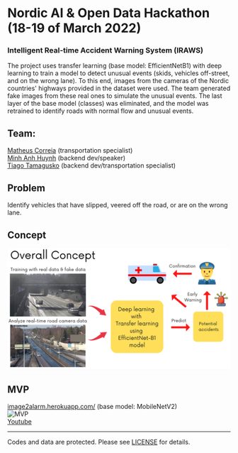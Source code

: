 # Nordic AI & Open Data Hackathon (18-19 of March 2022)

### Intelligent Real-time Accident Warning System (IRAWS)

The project uses transfer learning (base model: EfficientNetB1) with deep learning to train a model to detect unusual events (skids, vehicles off-street, and on the wrong lane). To this end, images from the cameras of the Nordic countries' highways provided in the dataset were used. The team generated fake images from these real ones to simulate the unusual events. The last layer of the base model (classes) was eliminated, and the model was retrained to identify roads with normal flow and unusual events.

## Team:

[Matheus Correia](https://github.com/matheusgomesms) (transportation specialist)  
[Minh Anh Huynh](https://github.com/MarcX23) (backend dev/speaker)  
[Tiago Tamagusko](https://github.com/tamagusko) (backend dev/transportation specialist)  

## Problem

Identify vehicles that have slipped, veered off the road, or are on the wrong lane.

## Concept

![Concept](https://github.com/tamagusko/nordicaiopendataimages/raw/main/img/concept.png)

## MVP
[image2alarm.herokuapp.com/](https://image2alarm.herokuapp.com/) (base model: MobileNetV2)  
![MVP](https://github.com/tamagusko/nordicaiopendataimages/raw/main/img/mvp.gif)  
[Youtube](https://youtu.be/zTe27sEVHdw)

---

Codes and data are protected. Please see [LICENSE](LICENSE) for details.
